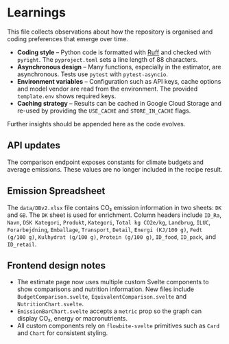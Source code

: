 # Learnings

This file collects observations about how the repository is organised and coding preferences that emerge over time.

- **Coding style** – Python code is formatted with [Ruff](https://github.com/astral-sh/ruff) and checked with `pyright`.  The `pyproject.toml` sets a line length of 88 characters.
- **Asynchronous design** – Many functions, especially in the estimator, are asynchronous.  Tests use `pytest` with `pytest-asyncio`.
- **Environment variables** – Configuration such as API keys, cache options and model vendor are read from the environment.  The provided `template.env` shows required keys.
- **Caching strategy** – Results can be cached in Google Cloud Storage and re-used by providing the `USE_CACHE` and `STORE_IN_CACHE` flags.

Further insights should be appended here as the code evolves.

## API updates
The comparison endpoint exposes constants for climate budgets and average
emissions. These values are no longer included in the recipe result.

## Emission Spreadsheet

The `data/DBv2.xlsx` file contains CO₂ emission information in two sheets: `DK`
and `GB`.  The `DK` sheet is used for enrichment.  Column headers include
`ID_Ra`, `Navn`, `DSK Kategori`, `Produkt`, `Kategori`, `Total kg CO2e/kg`,
`Landbrug`, `ILUC`, `Forarbejdning`, `Emballage`, `Transport`, `Detail`,
`Energi (KJ/100 g)`, `Fedt (g/100 g)`, `Kulhydrat (g/100 g)`, `Protein (g/100 g)`,
`ID_food`, `ID_pack`, and `ID_retail`.

## Frontend design notes
- The estimate page now uses multiple custom Svelte components to show comparisons and nutrition information. New files include `BudgetComparison.svelte`, `EquivalentComparison.svelte` and `NutritionChart.svelte`.
- `EmissionBarChart.svelte` accepts a `metric` prop so the graph can display CO₂, energy or macronutrients.
- All custom components rely on `flowbite-svelte` primitives such as `Card` and `Chart` for consistent styling.
